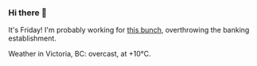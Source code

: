 ### Hi there :wave:

It's Friday! I'm probably working for [this bunch](https://github.com/kohofinancial), overthrowing the banking establishment.

Weather in Victoria, BC: overcast, at +10°C.
